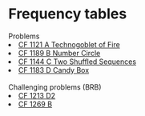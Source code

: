 # Frequency tables

<summary>Problems</summary>
<li><a href="https://codeforces.com/problemset/problem/1121/A">CF 1121 A Technogoblet of Fire</a></li>
<li><a href="https://codeforces.com/problemset/problem/1189/B">CF 1189 B Number Circle</a></li>
<li><a href="https://codeforces.com/problemset/problem/1144/C">CF 1144 C Two Shuffled Sequences</a></li>
<li><a href="https://codeforces.com/problemset/problem/1183/D">CF 1183 D Candy Box</a></li>
</ul>
<br/>

<summary>Challenging problems (BRB)</summary>
<li><a href="https://codeforces.com/problemset/problem/1213/D2">CF 1213 D2</a></li>
<li><a href="https://codeforces.com/problemset/problem/1269/B">CF 1269 B</a></li>
